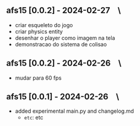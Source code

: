 
## afs15 [0.0.2] - 2024-02-27 &ensp; \

- criar esqueleto do jogo
- criar physics entity
- desenhar o player como imagem na tela
- demonstracao do sistema de colisao 


## afs15 [0.0.2] - 2024-02-26 &ensp; \

- mudar para 60 fps


## afs15 [0.0.1] - 2024-02-26 &ensp; \

- added experimental main.py and changelog.md
  - ``etc``: etc
